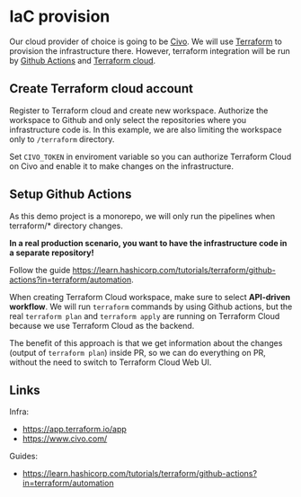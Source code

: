 # IaC provision
Our cloud provider of choice is going to be [Civo](https://www.civo.com/). We will use [Terraform](https://www.terraform.io/) to provision the infrastructure there. However, terraform integration will be run by [Github Actions](https://github.com/features/actions) and [Terraform cloud](https://www.terraform.io/cloud).
## Create Terraform cloud account
Register to Terraform cloud and create new workspace. Authorize the workspace to Github and only select the repositories where you infrastructure code is. In this example, we are also limiting the workspace only to `/terraform` directory.

Set `CIVO_TOKEN` in enviroment variable so you can authorize Terraform Cloud on Civo and enable it to make changes on the infrastructure.
## Setup Github Actions
As this demo project is a monorepo, we will only run the pipelines when terraform/* directory changes. 

**In a real production scenario, you want to have the infrastructure code in a separate repository!**

Follow the guide https://learn.hashicorp.com/tutorials/terraform/github-actions?in=terraform/automation.

When creating Terraform Cloud workspace, make sure to select **API-driven workflow**. We will run `terraform` commands by using Github actions, but the real `terraform plan` and `terraform apply` are running on Terraform Cloud because we use Terraform Cloud as the backend. 

The benefit of this approach is that we get information about the changes (output of `terraform plan`) inside PR, so we can do everything on PR, without the need to switch to Terraform Cloud Web UI.

## Links
Infra:
- https://app.terraform.io/app 
- https://www.civo.com/

Guides:
- https://learn.hashicorp.com/tutorials/terraform/github-actions?in=terraform/automation